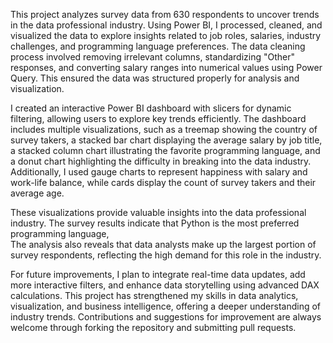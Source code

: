 This project analyzes survey data from 630 respondents to uncover trends in the data professional industry.
Using Power BI, I processed, cleaned, and visualized the data to explore insights related to job roles, salaries, industry challenges, and programming language preferences. 
The data cleaning process involved removing irrelevant columns, standardizing "Other" responses,
and converting salary ranges into numerical values using Power Query. This ensured the data was structured properly for analysis and visualization.

I created an interactive Power BI dashboard with slicers for dynamic filtering, allowing users to explore key trends efficiently. 
The dashboard includes multiple visualizations, such as a treemap showing the country of survey takers, 
a stacked bar chart displaying the average salary by job title, a stacked column chart illustrating the favorite programming language,
and a donut chart highlighting the difficulty in breaking into the data industry. Additionally, I used gauge charts to represent happiness with salary and work-life balance, 
while cards display the count of survey takers and their average age.

These visualizations provide valuable insights into the data professional industry. The survey results indicate that Python is the most preferred programming language,  
The analysis also reveals that data analysts make up the largest portion of survey respondents, reflecting the high demand for this role in the industry.

For future improvements, I plan to integrate real-time data updates, add more interactive filters, and enhance data storytelling using advanced DAX calculations. 
This project has strengthened my skills in data analytics, visualization, and business intelligence, offering a deeper understanding of industry trends. 
Contributions and suggestions for improvement are always welcome through forking the repository and submitting pull requests.
